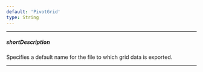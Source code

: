 ```yaml
---
default: 'PivotGrid'
type: String
---
```

---
##### shortDescription
Specifies a default name for the file to which grid data is exported.

---
